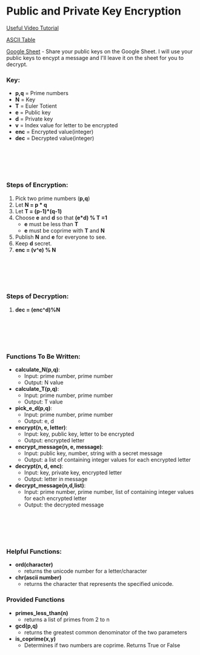 # Public and Private Key Encryption

[Useful Video Tutorial](https://youtu.be/j2NBya6ADSY)

[ASCII Table](http://sticksandstones.kstrom.com/appen.html)

[Google Sheet](https://docs.google.com/spreadsheets/d/1JSxuIxQq5_de-KWqW_ZZg7EQ7a8wUsuKoiulczy6euY/edit?usp=sharing) - Share your public keys on the Google Sheet. I will use your public keys to encypt a message and I'll leave it on the sheet for you to decrypt.

### Key:
- **p,q** = 	Prime numbers
- **N** = 	Key
- **T** = 	Euler Totient
- **e** = 	Public key
- **d** = 	Private key
- **v** = 	Index value for letter to be encrypted
- **enc** =	Encrypted value(integer)
- **dec** = 	Decrypted value(integer)

<br></br><br></br>
### Steps of Encryption:
1. Pick two prime numbers (**p,q**)
2. Let **N = p * q**
3. Let **T = (p-1)*(q-1)**
4. Choose **e** and **d** so that **(e*d) % T =1**
   - **e** must be less than **T**
   - **e** must be coprime with **T** and **N**
5. Publish **N** and **e** for everyone to see.
6. Keep **d** secret.
7. **enc = (v^e) % N**

<br></br><br></br>
### Steps of Decryption:
1. **dec = (enc^d)%N**
  
<br></br><br></br>
### Functions To Be Written:
- **calculate_N(p,q)**:
	- Input: prime number, prime number
	- Output: N value
- **calculate_T(p,q)**:
    - Input: prime number, prime number
	- Output: T value
- **pick_e_d(p,q)**:
    - Input: prime number, prime number
	- Output: e, d
- **encrypt(n, e, letter)**:
	- Input: key, public key, letter to be encrypted
    - Output: encrypted letter
- **encrypt_message(n, e, message)**:
	- Input: public key, number, string with a secret message
    - Output: a list of containing integer values for each encrypted letter
- **decrypt(n, d, enc)**:
	- Input: key, private key, encrypted letter
    - Output: letter in message
- **decrypt_message(n,d,list)**:
	- Input: prime number, prime number, list of containing integer values for each encrypted letter
    - Output: the decrypted message
 
<br></br><br></br>
### Helpful Functions:
* **ord(character)**
	* returns the unicode number for a letter/character
* **chr(ascii number)**
	* returns the character that represents the specified unicode.

### Provided Functions
* **primes_less_than(n)**
	* returns a list of primes from 2 to n
* **gcd(p,q)**
	* returns the greatest common denominator of the two parameters
* **is_coprime(x,y)**
	* Determines if two numbers are coprime. Returns True or False

